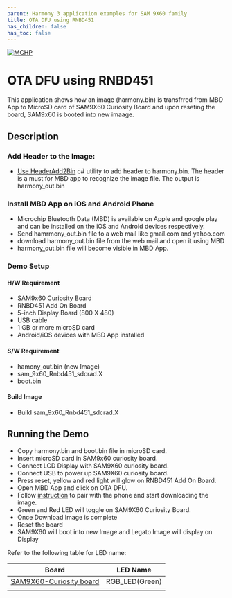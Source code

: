 ```yaml
---
parent: Harmony 3 application examples for SAM 9X60 family
title: OTA DFU using RNBD451 
has_children: false
has_toc: false
---
```


[![MCHP](https://www.microchip.com/ResourcePackages/Microchip/assets/dist/images/logo.png)](https://www.microchip.com)

# OTA DFU using RNBD451

This application shows how an image (harmony.bin) is transfrred from MBD App to MicroSD card of SAM9X60 Curiosity Board and upon reseting the board, SAM9x60 is booted into new imaage.

## Description

### Add Header to the Image:

- [Use HeaderAdd2Bin](firmware/Tool) c# utility to add header to harmony.bin. The header is a must for MBD app to recognize the image file. The output is harmony_out.bin

### Install MBD App on iOS and Android Phone

- Microchip Bluetooth Data (MBD) is available on Apple and google play and can be installed on the iOS and Android devices respectively.
- Send hamrmony_out.bin file to a web mail like gmail.com and yahoo.com 
- download harmony_out.bin file from the web mail and open it using MBD
- harmony_out.bin file will become visible in MBD App.

### Demo Setup

#### H/W Requirement

- SAM9x60 Curiosity Board
- RNBD451 Add On Board
- 5-inch Display Board (800 X 480)
- USB cable
- 1 GB or more microSD card
- Android/iOS devices with MBD App installed

#### S/W Requirement

- hamony_out.bin (new Image)
- sam_9x60_Rnbd451_sdcrad.X
- boot.bin

#### Build Image

- Build sam_9x60_Rnbd451_sdcrad.X



## Running the Demo 

- Copy harmony.bin and boot.bin file in microSD card.
- Insert microSD card in SAM9x60 curiosity board.
- Connect LCD Display with SAM9X60 curiosity board.
- Connect USB to power up SAM9X60 curiosity board.
- Press reset, yellow and red light will glow on RNBD451 Add On Board.
- Open MBD App and click on OTA DFU.
- Follow [instruction](https://onlinedocs.microchip.com/oxy/GUID-26457D23-798C-47B0-9F40-C5DA6E995C6F-en-US-2/GUID-EB08EAED-607F-4F3C-8C19-44608C8F8D25.html) to pair with the phone and start downloading the image.
- Green and Red LED will toggle on SAM9X60 Curiosity Board.
- Once Download Image is complete
- Reset the board
- SAM9X60 will boot into new Image and Legato Image will display on Display

Refer to the following table for LED name:

| Board | LED Name |
| ----- | -------- |
|  [SAM9X60-Curiosity board](https://www.microchip.com/en-us/development-tool/EV40E67A)  | RGB_LED(Green) |
|||
